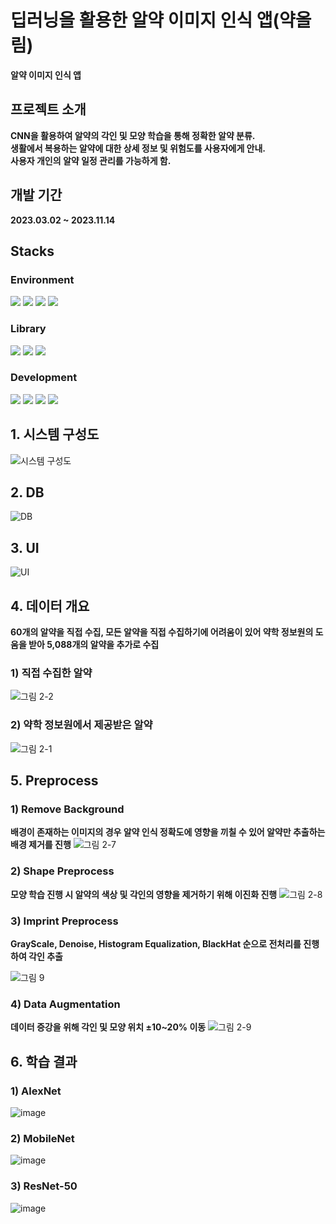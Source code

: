 # 딥러닝을 활용한 알약 이미지 인식 앱(약올림)
__알약 이미지 인식 앱__


## 프로젝트 소개
__CNN을 활용하여 알약의 각인 및 모양 학습을 통해 정확한 알약 분류.__  
__생활에서 복용하는 알약에 대한 상세 정보 및 위험도를 사용자에게 안내.__  
__사용자 개인의 알약 일정 관리를 가능하게 함.__


## 개발 기간
__2023.03.02 ~ 2023.11.14__


## Stacks
### Environment
<img src="https://img.shields.io/badge/visualstudiocode-007ACC?style=for-the-badge&logo=visualstudiocode&logoColor=white"> <img src="https://img.shields.io/badge/jupyter-F37626?style=for-the-badge&logo=jupyter&logoColor=white"> <img src="https://img.shields.io/badge/github-181717?style=for-the-badge&logo=github&logoColor=white"> <img src="https://img.shields.io/badge/git-F05032?style=for-the-badge&logo=git&logoColor=white">

### Library
<img src="https://img.shields.io/badge/tensorflow-FF6F00?style=for-the-badge&logo=tensorflow&logoColor=white"> <img src="https://img.shields.io/badge/opencv-5C3EE8?style=for-the-badge&logo=opencv&logoColor=white"> <img src="https://img.shields.io/badge/numpy-013243?style=for-the-badge&logo=numpy&logoColor=white"> 

### Development
<img src="https://img.shields.io/badge/python-3776AB?style=for-the-badge&logo=python&logoColor=white"> <img src="https://img.shields.io/badge/mysql-4479A1?style=for-the-badge&logo=mysql&logoColor=white"> <img src="https://img.shields.io/badge/flask-000000?style=for-the-badge&logo=flask&logoColor=white"> <img src="https://img.shields.io/badge/flutter-02569B?style=for-the-badge&logo=flutter&logoColor=white">

## 1. 시스템 구성도
![시스템 구성도](https://github.com/lhs9975/Pill_Olim/assets/129912761/4b7ccaea-b427-42e2-aad1-cc04953e8b38)

## 2. DB
![DB](https://github.com/lhs9975/Pill_Olim/assets/129912761/f2afc80a-329b-4e39-99fb-dc31ab82227d)

## 3. UI
![UI](https://github.com/lhs9975/Pill_Olim/assets/129912761/a976a85e-0822-46df-b031-ecfa2eb147c5)

## 4. 데이터 개요
__60개의 알약을 직접 수집, 모든 알약을 직접 수집하기에 어려움이 있어 약학 정보원의 도움을 받아 5,088개의 알약을 추가로 수집__
### 1) 직접 수집한 알약
![그림 2-2](https://github.com/lhs9975/Pill_Olim/assets/129912761/265fa886-8881-42e1-9744-750fb2d7d7b8)

### 2) 약학 정보원에서 제공받은 알약
![그림 2-1](https://github.com/lhs9975/Pill_Olim/assets/129912761/4b4139aa-a89f-4105-b507-b768383d4441)

## 5. Preprocess
### 1) Remove Background
__배경이 존재하는 이미지의 경우 알약 인식 정확도에 영향을 끼칠 수 있어 알약만 추출하는 배경 제거를 진행__
![그림 2-7](https://github.com/lhs9975/Pill_Olim/assets/129912761/0e21030d-2e4f-4a87-af1c-d71765ba6e81)

### 2) Shape Preprocess
__모양 학습 진행 시 알약의 색상 및 각인의 영향을 제거하기 위해 이진화 진행__
![그림 2-8](https://github.com/lhs9975/Pill_Olim/assets/129912761/aa184188-c86f-47c4-bda8-31e7792ead81)

### 3) Imprint Preprocess
__GrayScale, Denoise, Histogram Equalization, BlackHat 순으로 전처리를 진행하여 각인 추출__  

![그림 9](https://github.com/lhs9975/Pill_Olim/assets/129912761/bf2a1e27-ee69-46f3-bc7a-17192f4f9d2f)

### 4) Data Augmentation
__데이터 증강을 위해 각인 및 모양 위치 ±10~20% 이동__
![그림 2-9](https://github.com/lhs9975/Pill_Olim/assets/129912761/335affbe-9fc6-4994-859a-e303bc3f8bb8)

## 6. 학습 결과
### 1) AlexNet
![image](https://github.com/lhs9975/Pill_Olim/assets/129912761/b503380a-15f0-4a95-b143-6615f876d710)

### 2) MobileNet
![image](https://github.com/lhs9975/Pill_Olim/assets/129912761/4c871244-de3a-4122-bbf8-4d4f60369592)

### 3) ResNet-50
![image](https://github.com/lhs9975/Pill_Olim/assets/129912761/454c91e6-a6f3-492f-9b9f-4876456e0669)

